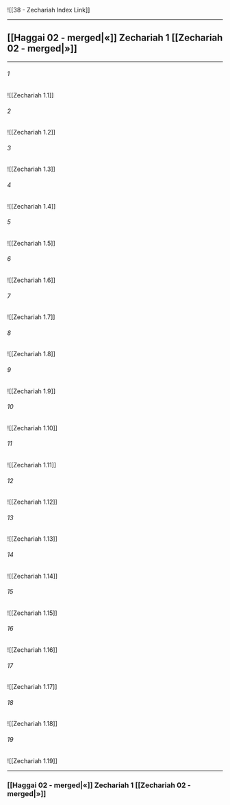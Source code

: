 ![[38 - Zechariah Index Link]]

---
##  [[Haggai 02 - merged|«]] Zechariah 1 [[Zechariah 02 - merged|»]]

---

###### 1
![[Zechariah 1.1]] 

###### 2
![[Zechariah 1.2]] 

###### 3
![[Zechariah 1.3]] 

###### 4
![[Zechariah 1.4]]

###### 5 
![[Zechariah 1.5]] 

###### 6
![[Zechariah 1.6]] 

###### 7
![[Zechariah 1.7]] 

###### 8
![[Zechariah 1.8]] 

###### 9
![[Zechariah 1.9]] 

###### 10
![[Zechariah 1.10]] 

###### 11
![[Zechariah 1.11]] 

###### 12
![[Zechariah 1.12]]

###### 13
![[Zechariah 1.13]] 

###### 14
![[Zechariah 1.14]] 

###### 15
![[Zechariah 1.15]]

###### 16
![[Zechariah 1.16]] 

###### 17
![[Zechariah 1.17]]

###### 18
![[Zechariah 1.18]] 

###### 19
![[Zechariah 1.19]] 


---
###  [[Haggai 02 - merged|«]] Zechariah 1 [[Zechariah 02 - merged|»]]